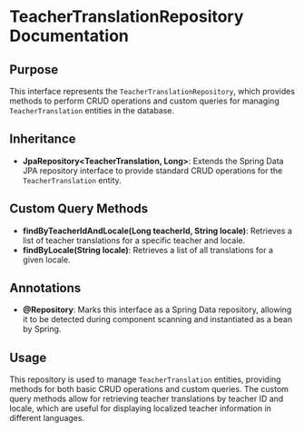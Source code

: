 # TeacherTranslationRepository Documentation

## Purpose

This interface represents the `TeacherTranslationRepository`, which provides methods to perform CRUD operations and custom queries for managing `TeacherTranslation` entities in the database.

## Inheritance

- **JpaRepository<TeacherTranslation, Long>**: Extends the Spring Data JPA repository interface to provide standard CRUD operations for the `TeacherTranslation` entity.

## Custom Query Methods

- **findByTeacherIdAndLocale(Long teacherId, String locale)**: Retrieves a list of teacher translations for a specific teacher and locale.
- **findByLocale(String locale)**: Retrieves a list of all translations for a given locale.

## Annotations

- **@Repository**: Marks this interface as a Spring Data repository, allowing it to be detected during component scanning and instantiated as a bean by Spring.

## Usage

This repository is used to manage `TeacherTranslation` entities, providing methods for both basic CRUD operations and custom queries. The custom query methods allow for retrieving teacher translations by teacher ID and locale, which are useful for displaying localized teacher information in different languages.

